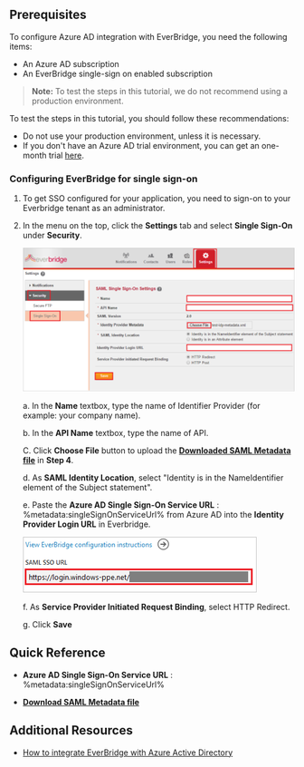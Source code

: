 ## Prerequisites

To configure Azure AD integration with EverBridge, you need the following items:

- An Azure AD subscription
- An EverBridge single-sign on enabled subscription

> **Note:**
> To test the steps in this tutorial, we do not recommend using a production environment.

To test the steps in this tutorial, you should follow these recommendations:

- Do not use your production environment, unless it is necessary.
- If you don't have an Azure AD trial environment, you can get an one-month trial [here](https://azure.microsoft.com/pricing/free-trial/).

### Configuring EverBridge for single sign-on

1. To get SSO configured for your application, you need to sign-on to your Everbridge tenant as an administrator.

2. In the menu on the top, click the **Settings** tab and select **Single Sign-On** under **Security**.
   
    ![Configure Single Sign-On](./media/tutorial_everbridge_002.png)
   
    a. In the **Name** textbox, type the name of Identifier Provider (for example: your company name).
   
    b. In the **API Name** textbox, type the name of API.
   
    C. Click **Choose File** button to upload the **[Downloaded SAML Metadata file](%metadata:metadataDownloadUrl%)** in **Step 4**.
   
    d. As **SAML Identity Location**, select "Identity is in the NameIdentifier element of the Subject statement".
   
    e. Paste the **Azure AD Single Sign-On Service URL** : %metadata:singleSignOnServiceUrl% from Azure AD into the **Identity Provider Login URL** in Everbridge.
   
    ![Configure Single Sign-On](./media/tutorial_everbridge_003.png)
   
    f. As **Service Provider Initiated Request Binding**, select HTTP Redirect.

	g. Click **Save**
 
## Quick Reference

* **Azure AD Single Sign-On Service URL** : %metadata:singleSignOnServiceUrl%

* **[Download SAML Metadata file](%metadata:metadataDownloadUrl%)**

## Additional Resources

* [How to integrate EverBridge with Azure Active Directory](https://docs.microsoft.com/azure/active-directory/active-directory-saas-everbridge-tutorial)
